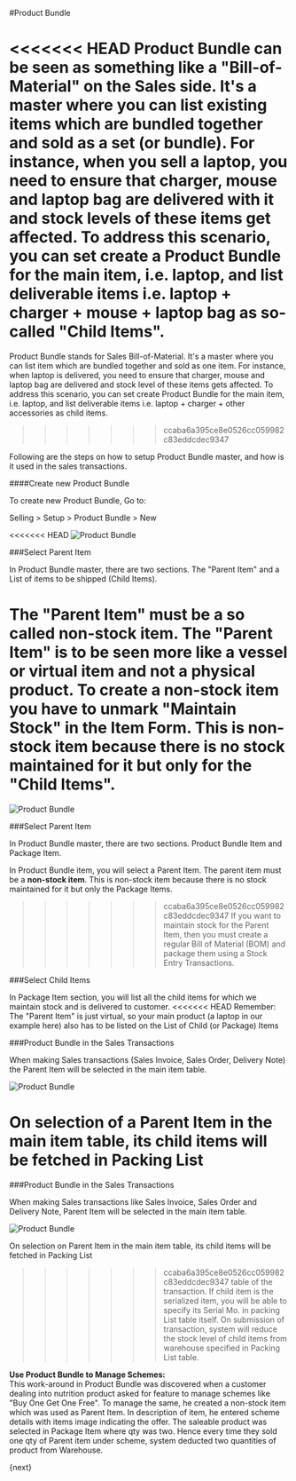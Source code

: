 #Product Bundle

<<<<<<< HEAD
Product Bundle can be seen as something like a "Bill-of-Material" on the Sales side. It's a master where you can list existing items which are bundled together and sold as a set (or bundle). For instance, when you sell a laptop, you need to ensure that charger, mouse and laptop bag are delivered with it and stock levels of these items get affected. 
To address this scenario, you can set create a Product Bundle for the main item, i.e. laptop, and list deliverable items i.e. laptop + charger + mouse + laptop bag as so-called "Child Items".
=======
Product Bundle stands for Sales Bill-of-Material. It's a master where you can list item which are bundled together and 
sold as one item. For instance, when laptop is delivered, you need to ensure that charger, mouse and laptop bag are 
delivered and stock level of these items gets affected. To address this scenario, you can set create Product Bundle for 
the main item, i.e. laptop, and list deliverable items i.e. laptop + charger + other accessories as child items.
>>>>>>> ccaba6a395ce8e0526cc059982c83eddcdec9347
  
Following are the steps on how to setup Product Bundle master, and how is it used in the sales transactions.

####Create new Product Bundle

To create new Product Bundle, Go to:

Selling > Setup > Product Bundle > New

<<<<<<< HEAD
<img class="screenshot" alt="Product Bundle" src="/docs/assets/img/selling/product-bundle.png">

###Select Parent Item

In Product Bundle master, there are two sections. The "Parent Item" and a List of items to be shipped (Child Items).

The "Parent Item" must be a so called <b>non-stock item</b>. The "Parent Item" is to be seen more like a vessel or virtual item and not a physical product.
To create a <b>non-stock item</b> you have to unmark "Maintain Stock" in the Item Form.
This is non-stock item because there is no stock maintained for it but only for the "Child Items". 
=======
<img class="screenshot" alt="Product Bundle" src="{{docs_base_url}}/assets/img/selling/product-bundle.png">

###Select Parent Item

In Product Bundle master, there are two sections. Product Bundle Item and Package Item.

In Product Bundle item, you will select a Parent Item. The parent item must be a <b>non-stock item</b>. 
This is non-stock item because there is no stock maintained for it but only the Package Items. 
>>>>>>> ccaba6a395ce8e0526cc059982c83eddcdec9347
If you want to maintain stock for the Parent Item, then you must create a regular Bill of Material (BOM) 
and package them using a Stock Entry Transactions.

###Select Child Items

In Package Item section, you will list all the child items for which we maintain stock and is delivered to customer.
<<<<<<< HEAD
Remember: The "Parent Item" is just virtual, so your main product (a laptop in our example here) also has to be listed on the List of Child (or Package) Items

###Product Bundle in the Sales Transactions

When making Sales transactions (Sales Invoice, Sales Order, Delivery Note) 
the Parent Item will be selected in the main item table.

<img class="screenshot" alt="Product Bundle" src="/docs/assets/img/selling/product-bundle.gif">

On selection of a Parent Item in the main item table, its child items will be fetched in Packing List 
=======

###Product Bundle in the Sales Transactions

When making Sales transactions like Sales Invoice, Sales Order and Delivery Note, 
Parent Item will be selected in the main item table.

<img class="screenshot" alt="Product Bundle" src="{{docs_base_url}}/assets/img/selling/product-bundle.gif">

On selection on Parent Item in the main item table, its child items will be fetched in Packing List 
>>>>>>> ccaba6a395ce8e0526cc059982c83eddcdec9347
table of the transaction. If child item is the serialized item, you will be able to specify its Serial Mo. 
in packing List table itself. On submission of transaction, system will reduce the stock level of child items from 
warehouse specified in Packing List table.

<div class="well"><b>Use Product Bundle to Manage Schemes:</b>
<br>
This work-around in Product Bundle was discovered when a customer dealing into nutrition product asked for feature to manage schemes like "Buy One Get One Free". To manage the same, he created a non-stock item which was used as Parent Item. In description of item, he entered scheme details with items image indicating the offer. The saleable product was selected in Package Item where qty was two. Hence every time they sold one qty of Parent item under scheme, system deducted two quantities of product from Warehouse.</div>

{next}
